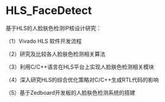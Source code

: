 # HLS_FaceDetect

基于HLS的人脸肤色检测IP核设计研究：

（1）Vivado HLS 软件开发流程

（2）研究及比较各人脸肤色检测相关算法

（3）利用C/C++语言在HLS平台上实现人脸肤色检测相关模块

（4）深入研究HLS的综合优化策略对C/C++生成RTL代码的影响

（5）基于Zedboard开发板的人脸肤色检测系统的搭建

